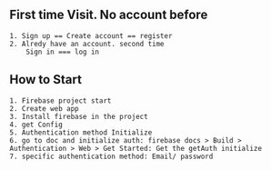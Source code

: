 
## First time Visit. No account before 
    1. Sign up == Create account == register 
    2. Alredy have an account. second time
        Sign in === log in



## How to Start
    1. Firebase project start 
    2. Create web app
    3. Install firebase in the project 
    4. get Config
    5. Authentication method Initialize 
    6. go to doc and initialize auth: firebase docs > Build > Authentication > Web > Get Started: Get the getAuth initialize 
    7. specific authentication method: Email/ password 
